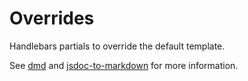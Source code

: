# Overrides

Handlebars partials to override the default template. 

See [dmd](https://github.com/jsdoc2md/dmd/) and [jsdoc-to-markdown](https://github.com/jsdoc2md/jsdoc-to-markdown/) for more information.
